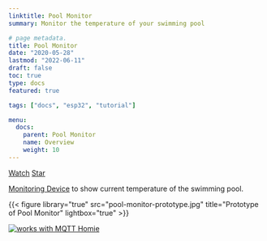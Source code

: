 ```yaml
---
linktitle: Pool Monitor
summary: Monitor the temperature of your swimming pool

# page metadata.
title: Pool Monitor
date: "2020-05-28"
lastmod: "2022-06-11"
draft: false
toc: true
type: docs
featured: true

tags: ["docs", "esp32", "tutorial"]

menu:
  docs:
    parent: Pool Monitor
    name: Overview
    weight: 10
---
```


<span style="text-shadow: none;">
<a class="github-button" href="https://github.com/smart-swimmingpool/monitor/subscription" data-size="large" data-show-count="true" aria-label="Watch smart-swimmingpool/monitor on GitHub">Watch</a>
<a class="github-button" href="https://github.com/smart-swimmingpool/monitor" data-icon="octicon-star" data-size="large" data-show-count="true" aria-label="Star this on GitHub">Star</a><script async defer src="https://buttons.github.io/buttons.js"></script>
</span>

[Monitoring Device](https://github.com/smart-swimmingpool/monitor) to show current temperature of the swimming pool.

{{< figure library="true" src="pool-monitor-prototype.jpg" title="Prototype of Pool Monitor" lightbox="true" >}}

[![works with MQTT Homie](https://homieiot.github.io/img/works-with-homie.svg "works with MQTT Homie")](https://homieiot.github.io/)
